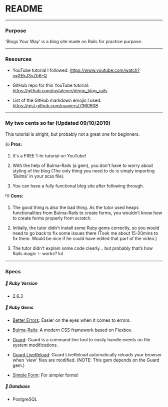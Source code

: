 # README

---

### Purpose

'Blogs Your Way' is a blog site made on Rails for practice purpose.

---

### Resources
- YouTube tutorial I followed: https://www.youtube.com/watch?v=XEkJ3vZb6-Q

- GitHub repo for this YouTube tutorial: https://github.com/justalever/demo_blog_rails

- List of the GitHub markdown emojis I used: https://gist.github.com/rxaviers/7360908

---

### My two cents so far (Updated 09/10/2019)

This tutorial is alright, but probably not a great one for beginners.

:+1: <b>Pros:</b>

1. It's a FREE 1-hr tutorial on YouTube!

2. With the help of Bulma-Rails (a gem), you don't have to worry about styling of the blog (The only thing you need to do is simply importing 'Bulma' in your scss file).

3. You can have a fully functional blog site after following through.

:-1: <b>Cons:</b>

1.	The good thing is also the bad thing. As the tutor used heaps functionalities from Bulma-Rails to create forms, you wouldn’t know how to create forms properly from scratch. 

2. Initially, the tutor didn't install some Ruby gems correctly, so you would need to go back to fix some issues there (Took me about 15-20mins to fix them. Would be nice if he could have edited that part of the video.)

3. The tutor didn't explain some code clearly… but probably that’s how Rails magic :sparkles:  works? lol 


---
### Specs

##### :apple: Ruby Version
- 2.6.3

##### :gem: Ruby Gems

- [Better Errors](https://rubygems.org/gems/better_errors): Easier on the eyes when it comes to errors.

- [Bulma-Rails](https://rubygems.org/gems/bulma-rails): A modern CSS framework based on Flexbox.

- [Guard](https://github.com/guard/guard): Guard is a command line tool to easily handle events on file system modifications.

- [Guard LiveReload](https://github.com/guard/guard-livereload): Guard LiveReload automatically reloads your browser when 'view' files are modified. (NOTE: This gem depends on the Guard gem.) 

- [Simple Form](https://github.com/plataformatec/simple_form): For simpler forms!

##### :key: Database
- PostgreSQL

